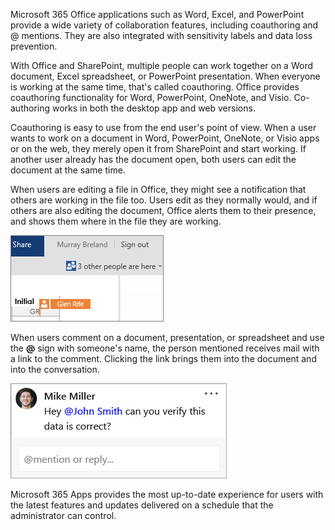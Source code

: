Microsoft 365 Office applications such as Word, Excel, and PowerPoint provide a wide variety of collaboration features, including coauthoring and @ mentions. They are also integrated with sensitivity labels and data loss prevention.

With Office and SharePoint, multiple people can work together on a Word document, Excel spreadsheet, or PowerPoint presentation. When everyone is working at the same time, that's called coauthoring. Office provides coauthoring functionality for Word, PowerPoint, OneNote, and Visio. Co-authoring works in both the desktop app and web versions.

Coauthoring is easy to use from the end user's point of view. When a user wants to work on a document in Word, PowerPoint, OneNote, or Visio apps or on the web, they merely open it from SharePoint and start working. If another user already has the document open, both users can edit the document at the same time.

When users are editing a file in Office, they might see a notification that others are working in the file too. Users edit as they normally would, and if others are also editing the document, Office alerts them to their presence, and shows them where in the file they are working.

![Co-authoring notification](../media/co-authoring-notification.png)

When users comment on a document, presentation, or spreadsheet and use the **@** sign with someone's name, the person mentioned receives mail with a link to the comment. Clicking the link brings them into the document and into the conversation.

![@ symbol notification](../media/at-symbol-notification.png)

Microsoft 365 Apps provides the most up-to-date experience for users with the latest features and updates delivered on a schedule that the administrator can control.

